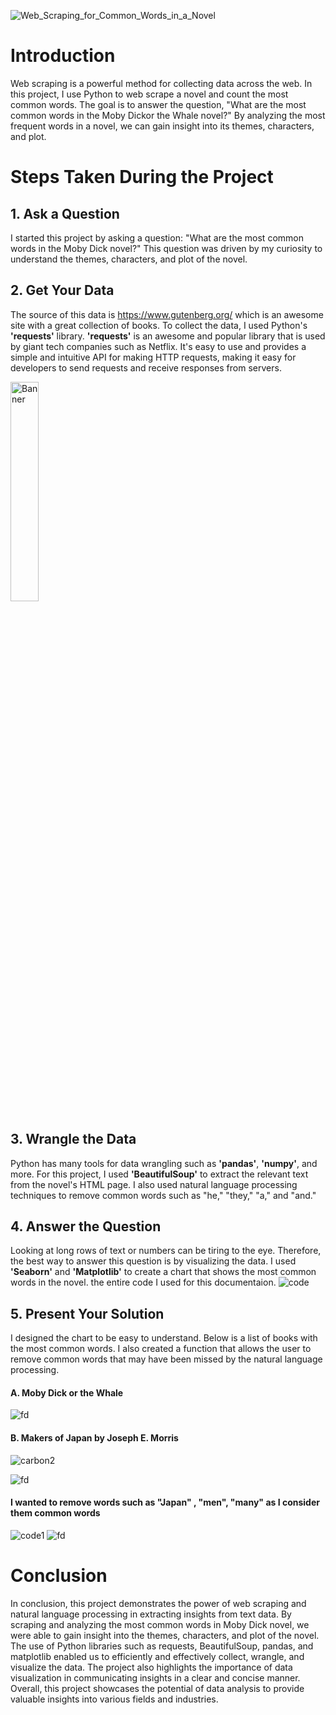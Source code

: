 
![Web_Scraping_for_Common_Words_in_a_Novel](https://user-images.githubusercontent.com/80264351/236859756-a92d4555-2195-40d0-9b6c-d7715986e960.png)


# Introduction
Web scraping is a powerful method for collecting data across the web. In this project, I use Python to web scrape a novel and count the most common words. The goal is to answer the question, "What are the most common words in the Moby Dickor the Whale novel?" By analyzing the most frequent words in a novel, we can gain insight into its themes, characters, and plot.

# Steps Taken During the Project
## 1. Ask a Question
I started this project by asking a question: "What are the most common words in the Moby Dick novel?" This question was driven by my curiosity to understand the themes, characters, and plot of the novel.

## 2. Get Your Data
  The source of this data is https://www.gutenberg.org/ which is an awesome site with a great collection of books. To collect the data, I used Python's __'requests'__ library. __'requests'__ is an awesome and popular library that is used by giant tech companies such as Netflix. It's easy to use and provides a simple and intuitive API for making HTTP requests, making it easy for developers to send requests and receive responses from servers.

<img src="https://user-images.githubusercontent.com/80264351/236862522-d57818a5-fde6-44c9-bc9f-f311052ab9bd.png" alt="Banner" width="30%" height="30%">

## 3. Wrangle the Data
Python has many tools for data wrangling such as __'pandas'__, __'numpy'__, and more. For this project, I used __'BeautifulSoup'__ to extract the relevant text from the novel's HTML page. I also used natural language processing techniques to remove common words such as "he," "they," "a," and "and."

## 4. Answer the Question
Looking at long rows of text or numbers can be tiring to the eye. Therefore, the best way to answer this question is by visualizing the data. I used __'Seaborn'__ and __'Matplotlib'__ to create a chart that shows the most common words in the novel.
   the entire code I used for this documentaion. 
   ![code](https://user-images.githubusercontent.com/80264351/236861601-66d8ffcf-3562-44b2-bdb9-0bf898d3d24d.png)

## 5. Present Your Solution
I designed the chart to be easy to understand. Below is a list of books with the most common words. I also created a function that allows the user to remove common words that may have been missed by the natural language processing.
#### A. Moby Dick or the Whale 

![fd](https://user-images.githubusercontent.com/80264351/236865274-f713a640-9646-44c4-99e8-16e058312c52.png)

#### B. Makers of Japan by Joseph E. Morris
![carbon2](https://user-images.githubusercontent.com/80264351/236866431-7d37da7d-c639-4a06-a97a-05d6f43576e2.png)

![fd](https://user-images.githubusercontent.com/80264351/236865410-5acd2697-3044-42b3-bd6f-70597de16da7.png)

#### I wanted to remove words such as "Japan" , "men", "many" as I consider them common words 
![code1](https://user-images.githubusercontent.com/80264351/236866294-2e23d6c4-7130-4ec4-877e-92fe8490a92b.png)
![fd](https://user-images.githubusercontent.com/80264351/236865546-17fd4dab-9428-4148-828d-708727e51cf8.png)

# Conclusion 
 In conclusion, this project demonstrates the power of web scraping and natural language processing in extracting insights from text data. By scraping and analyzing the most common words in Moby Dick novel, we were able to gain insight into the themes, characters, and plot of the novel. The use of Python libraries such as requests, BeautifulSoup, pandas, and matplotlib enabled us to efficiently and effectively collect, wrangle, and visualize the data. The project also highlights the importance of data visualization in communicating insights in a clear and concise manner. Overall, this project showcases the potential of data analysis to provide valuable insights into various fields and industries.
